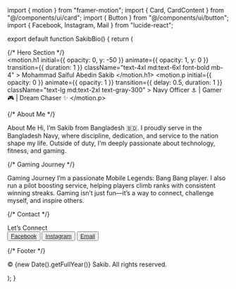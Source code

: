 import { motion } from "framer-motion"; import { Card, CardContent } from "@/components/ui/card"; import { Button } from "@/components/ui/button"; import { Facebook, Instagram, Mail } from "lucide-react";

export default function SakibBio() { return ( <div className="bg-gray-950 text-white font-sans"> {/* Hero Section */} <section className="h-screen flex flex-col justify-center items-center text-center px-6"> <motion.h1 initial={{ opacity: 0, y: -50 }} animate={{ opacity: 1, y: 0 }} transition={{ duration: 1 }} className="text-4xl md:text-6xl font-bold mb-4" > Mohammad Saiful Abedin Sakib </motion.h1> <motion.p initial={{ opacity: 0 }} animate={{ opacity: 1 }} transition={{ delay: 0.5, duration: 1 }} className="text-lg md:text-2xl text-gray-300" > Navy Officer ⚓ | Gamer 🎮 | Dream Chaser ✨ </motion.p> </section>

{/* About Me */}
  <section id="about" className="py-20 px-6 max-w-4xl mx-auto">
    <motion.h2
      initial={{ opacity: 0, y: 30 }}
      whileInView={{ opacity: 1, y: 0 }}
      transition={{ duration: 0.8 }}
      className="text-3xl font-bold mb-6 text-center"
    >
      About Me
    </motion.h2>
    <motion.p
      initial={{ opacity: 0 }}
      whileInView={{ opacity: 1 }}
      transition={{ duration: 1 }}
      className="text-gray-300 text-lg leading-relaxed text-center"
    >
      Hi, I’m <span className="font-semibold">Sakib</span> from Bangladesh 🇧🇩. 
      I proudly serve in the <span className="font-semibold">Bangladesh Navy</span>, where discipline, dedication, 
      and service to the nation shape my life. Outside of duty, I’m deeply passionate about 
      technology, fitness, and gaming.
    </motion.p>
  </section>

  {/* Gaming Journey */}
  <section id="gaming" className="py-20 px-6 bg-gray-900">
    <motion.h2
      initial={{ opacity: 0, y: 30 }}
      whileInView={{ opacity: 1, y: 0 }}
      transition={{ duration: 0.8 }}
      className="text-3xl font-bold mb-6 text-center"
    >
      Gaming Journey
    </motion.h2>
    <motion.p
      initial={{ opacity: 0 }}
      whileInView={{ opacity: 1 }}
      transition={{ duration: 1 }}
      className="text-gray-300 text-lg leading-relaxed text-center mb-8"
    >
      I’m a passionate <span className="font-semibold">Mobile Legends: Bang Bang</span> player. 
      I also run a <span className="font-semibold">pilot boosting service</span>, helping players 
      climb ranks with consistent winning streaks. Gaming isn’t just fun—it’s a way to connect, 
      challenge myself, and inspire others.
    </motion.p>
  </section>

  {/* Contact */}
  <section id="contact" className="py-20 px-6 max-w-3xl mx-auto">
    <motion.h2
      initial={{ opacity: 0, y: 30 }}
      whileInView={{ opacity: 1, y: 0 }}
      transition={{ duration: 0.8 }}
      className="text-3xl font-bold mb-6 text-center"
    >
      Let’s Connect
    </motion.h2>
    <div className="flex justify-center gap-6">
      <Button variant="outline" asChild>
        <a href="https://facebook.com" target="_blank" rel="noreferrer">
          <Facebook className="mr-2 h-5 w-5" /> Facebook
        </a>
      </Button>
      <Button variant="outline" asChild>
        <a href="https://instagram.com" target="_blank" rel="noreferrer">
          <Instagram className="mr-2 h-5 w-5" /> Instagram
        </a>
      </Button>
      <Button variant="outline" asChild>
        <a href="mailto:someone@example.com">
          <Mail className="mr-2 h-5 w-5" /> Email
        </a>
      </Button>
    </div>
  </section>

  {/* Footer */}
  <footer className="py-6 text-center text-gray-500 text-sm">
    © {new Date().getFullYear()} Sakib. All rights reserved.
  </footer>
</div>

); }

